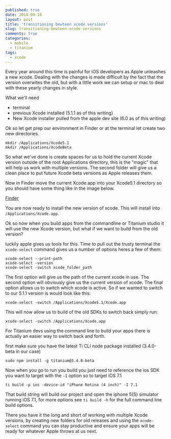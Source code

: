 ```yaml
---
published: true
date: 2014-09-18
layout: post
title: 'transitioning bewteen xcode versions'
slug: transitioning-bewteen-xcode-versions
comments: true
categories:
  - mobile
  - titanium
tags:
  - xcode
---
```


Every year around this time is painful for iOS developers as Apple unleashes a new xcode. Dealing with the changes is made difficult by the fact that the version overwites the old, but with a little work we can setup or mac to deal with these yearly changes in style.

What we'll need

* terminal
* previous Xcode installed (5.1.1 as of this writing)
* New Xcode installer pulled from the apple dev site (6.0 as of this writing)


Ok so let get prep our environment in Finder or at the terminal let create two new directories.

    mkdir /Applications/Xcode5.1
    mkdir /Applications/XcodeBeta

So what we've done is create spaces for us to hold the current Xcode version outside of the root Applications directory, this is the "magic" that will help us work with multiple versions. The second folder will give us a clean place to put future Xcode beta versions as Apple releases them.

Now in Finder move the current Xcode.app into your Xcode5.1 directory so you should have some thing like in the image below.

[Finder](/img/xcode-move.png)


You are now ready to install the new version of xcode. This will install into `/Applications/Xcode.app`.

Ok so now when you build apps from the commandline or Titanium studio it will use the new Xcode version, but what if we want to build from the old version?

luckily apple gives us tools for this. Time to pull out the trusty terminal the `xcode-select` command gives us a number of options heres a few of them:

    xcode-select --print-path
    xcode-select -version
    xcode-select -switch xcode_folder_path

The first option will give us the path of the current xcode in use. The second option will obviously give us the current version of xcode. The final option allows us to switch which xcode is active. So if we wanted to switch to our 5.1.1 version is would look like this:

    xcode-select -switch /Applications/Xcode5.1/Xcode.app

This will now allow us to build of the old SDKs to switch back simply run:

    xcode-select -switch /Applications/Xcode.app

For Titanium devs using the command line to build your apps there is actually an easier way to switch back and forth.

first make sure you have the latest Ti CLI node package installed (3.4.0-beta in our case)

    sudo npm install -g titanium@3.4.0-beta

Now when you go to run you build you just need to reference the ios SDK you want to target with the `-I` option so to target iOS 7.1

    ti build -p ios -device-id "iPhone Retina (4 inch)" -I 7.1

That build string will build our project and open the iphone 5(S) simulator running iOS 7.1, for more options see `ti build -h` for the full command line build options.

There you have it the long and short of working with multiple Xcode versions, by creating new folders for old releases and using the `xcode-select` command you can stay productive and ensure your apps will be ready for whatever Apple throws at us next.
